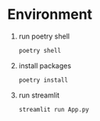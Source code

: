 # Environment
1. run poetry shell
    ```sh
    poetry shell
    ```

2. install packages
    ```sh
    poetry install
    ```

3. run streamlit
    ```sh
    streamlit run App.py
    ```